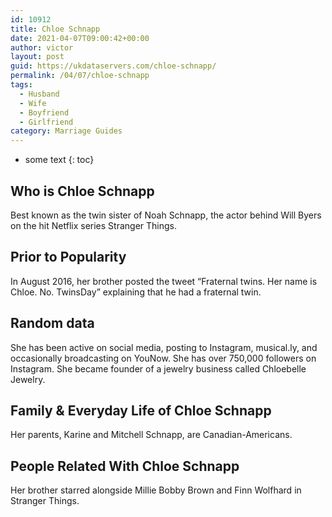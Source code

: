 ```yaml
---
id: 10912
title: Chloe Schnapp
date: 2021-04-07T09:00:42+00:00
author: victor
layout: post
guid: https://ukdataservers.com/chloe-schnapp/
permalink: /04/07/chloe-schnapp
tags:
  - Husband
  - Wife
  - Boyfriend
  - Girlfriend
category: Marriage Guides
---
```


* some text
{: toc}


## Who is Chloe Schnapp



Best known as the twin sister of Noah Schnapp, the actor behind Will Byers on the hit Netflix series Stranger Things. 

                
                
                
## Prior to Popularity



In August 2016, her brother posted the tweet &#8220;Fraternal twins. Her name is Chloe. No. TwinsDay&#8221; explaining that he had a fraternal twin. 

                
                
                
## Random data



She has been active on social media, posting to Instagram, musical.ly, and occasionally broadcasting on YouNow. She has over 750,000 followers on Instagram. She became founder of a jewelry business called Chloebelle Jewelry.

                
                
                
## Family & Everyday Life of Chloe Schnapp



Her parents, Karine and Mitchell Schnapp, are Canadian-Americans. 

                
                
                
## People Related With Chloe Schnapp



Her brother starred alongside Millie Bobby Brown and Finn Wolfhard in Stranger Things. 

                
              
            
          
          
          